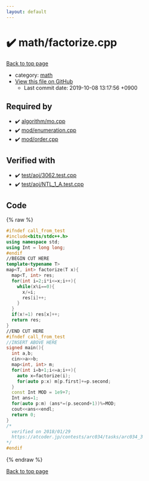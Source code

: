 ```yaml
---
layout: default
---
```


<!-- mathjax config similar to math.stackexchange -->
<script type="text/javascript" async
  src="https://cdnjs.cloudflare.com/ajax/libs/mathjax/2.7.5/MathJax.js?config=TeX-MML-AM_CHTML">
</script>
<script type="text/x-mathjax-config">
  MathJax.Hub.Config({
    TeX: { equationNumbers: { autoNumber: "AMS" }},
    tex2jax: {
      inlineMath: [ ['$','$'] ],
      processEscapes: true
    },
    "HTML-CSS": { matchFontHeight: false },
    displayAlign: "left",
    displayIndent: "2em"
  });
</script>

<script type="text/javascript" src="https://cdnjs.cloudflare.com/ajax/libs/jquery/3.4.1/jquery.min.js"></script>
<script src="https://cdn.jsdelivr.net/npm/jquery-balloon-js@1.1.2/jquery.balloon.min.js" integrity="sha256-ZEYs9VrgAeNuPvs15E39OsyOJaIkXEEt10fzxJ20+2I=" crossorigin="anonymous"></script>
<script type="text/javascript" src="../../assets/js/copy-button.js"></script>
<link rel="stylesheet" href="../../assets/css/copy-button.css" />


# :heavy_check_mark: math/factorize.cpp

<a href="../../index.html">Back to top page</a>

* category: <a href="../../index.html#7e676e9e663beb40fd133f5ee24487c2">math</a>
* <a href="{{ site.github.repository_url }}/blob/master/math/factorize.cpp">View this file on GitHub</a>
    - Last commit date: 2019-10-08 13:17:56 +0900




## Required by

* :heavy_check_mark: <a href="../algorithm/mo.cpp.html">algorithm/mo.cpp</a>
* :heavy_check_mark: <a href="../mod/enumeration.cpp.html">mod/enumeration.cpp</a>
* :heavy_check_mark: <a href="../mod/order.cpp.html">mod/order.cpp</a>


## Verified with

* :heavy_check_mark: <a href="../../verify/test/aoj/3062.test.cpp.html">test/aoj/3062.test.cpp</a>
* :heavy_check_mark: <a href="../../verify/test/aoj/NTL_1_A.test.cpp.html">test/aoj/NTL_1_A.test.cpp</a>


## Code

<a id="unbundled"></a>
{% raw %}
```cpp
#ifndef call_from_test
#include<bits/stdc++.h>
using namespace std;
using Int = long long;
#endif
//BEGIN CUT HERE
template<typename T>
map<T, int> factorize(T x){
  map<T, int> res;
  for(int i=2;i*i<=x;i++){
    while(x%i==0){
      x/=i;
      res[i]++;
    }
  }
  if(x!=1) res[x]++;
  return res;
}
//END CUT HERE
#ifndef call_from_test
//INSERT ABOVE HERE
signed main(){
  int a,b;
  cin>>a>>b;
  map<int, int> m;
  for(int i=b+1;i<=a;i++){
    auto x=factorize(i);
    for(auto p:x) m[p.first]+=p.second;
  }
  const Int MOD = 1e9+7;
  Int ans=1;
  for(auto p:m) (ans*=(p.second+1))%=MOD;
  cout<<ans<<endl;
  return 0;
}
/*
  verified on 2018/01/29
  https://atcoder.jp/contests/arc034/tasks/arc034_3
*/
#endif

```
{% endraw %}

<a href="../../index.html">Back to top page</a>

